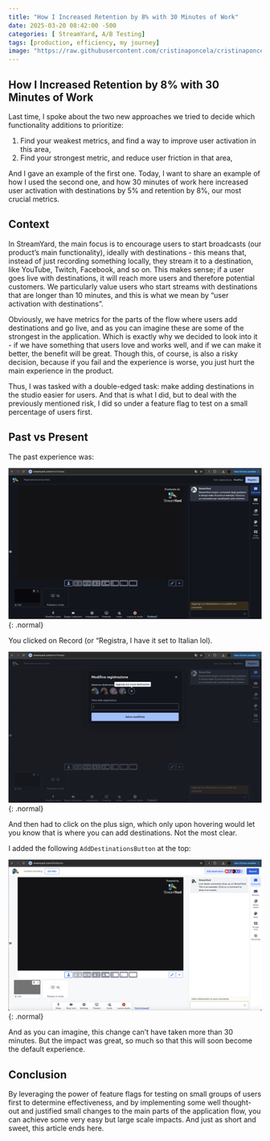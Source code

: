 ```yaml
---
title: "How I Increased Retention by 8% with 30 Minutes of Work"
date: 2025-03-20 08:42:00 -500
categories: [ StreamYard, A/B Testing]
tags: [production, efficiency, my journey]
image: "https://raw.githubusercontent.com/cristinaponcela/cristinaponcela.github.io/refs/heads/main/assets/img/StreamYard/AddDestinationButton/AddDestinationButton.png"
---
```


## How I Increased Retention by 8% with 30 Minutes of Work

Last time, I spoke about the two new approaches we tried to decide which functionality additions to prioritize:

1. Find your weakest metrics, and find a way to improve user activation in this area,
2. Find your strongest metric, and reduce user friction in that area,

And I gave an example of the first one. Today, I want to share an example of how I used the second one, and how 30 minutes of work here increased user activation with destinations by 5% and retention by 8%, our most crucial metrics.


## Context

In StreamYard, the main focus is to encourage users to start broadcasts (our product’s main functionality), ideally with destinations - this means that, instead of just recording something locally, they stream it to a destination, like YouTube, Twitch, Facebook, and so on. This makes sense; if a user goes live with destinations, it will reach more users and therefore potential customers. We particularly value users who start streams with destinations that are longer than 10 minutes, and this is what we mean by “user activation with destinations”.

Obviously, we have metrics for the parts of the flow where users add destinations and go live, and as you can imagine these are some of the strongest in the application. Which is exactly why we decided to look into it - if we have something that users love and works well, and if we can make it better, the benefit will be great. Though this, of course, is also a risky decision, because if you fail and the experience is worse, you just hurt the main experience in the product. 

Thus, I was tasked with a double-edged task: make adding destinations in the studio easier for users. And that is what I did, but to deal with the previously mentioned risk, I did so under a feature flag to test on a small percentage of users first.


## Past vs Present

The past experience was:

![Desktop View](/assets/img/StreamYard/AddDestinationButton/old-add-destinations-step-1.png){: .normal}

You clicked on Record (or “Registra, I have it set to Italian lol).

![Desktop View](/assets/img/StreamYard/AddDestinationButton/old-add-destinations-step-2.png){: .normal}

And then had to click on the plus sign, which only upon hovering would let you know that is where you can add destinations. Not the most clear.


I added the following `AddDestinationsButton` at the top:

![Desktop View](/assets/img/StreamYard/AddDestinationButton/new-add-destinations.png){: .normal}


And as you can imagine, this change can’t have taken more than 30 minutes. But the impact was great, so much so that this will soon become the default experience.


## Conclusion

By leveraging the power of feature flags for testing on small groups of users first to determine effectiveness, and by implementing some well thought-out and justified small changes to the main parts of the application flow, you can achieve some very easy but large scale impacts. And just as short and sweet, this article ends here.
